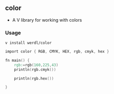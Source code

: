 ## color
- A V library for working with colors
### Usage
`v install werdl/color`

```v
import color { RGB, CMYK, HEX, rgb, cmyk, hex }

fn main() {
    rgb:=rgb(160,225,43)
    println(rgb.cmyk())

    println(rgb.hex())

}
```